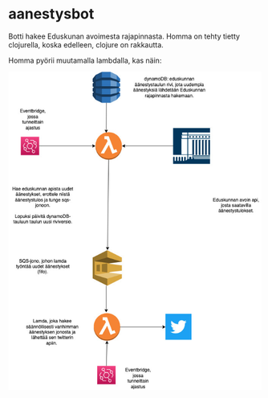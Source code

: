 # aanestysbot

Botti hakee Eduskunan avoimesta rajapinnasta. Homma on tehty tietty clojurella, koska edelleen, clojure on rakkautta. 

Homma pyörii muutamalla lambdalla, kas näin:

![image info](./doc/arkkitehtuuri.jpg)
